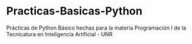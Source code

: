 # Practicas-Basicas-Python
Prácticas de Python Básico hechas para la materia Programación I de la Tecnicatura en Inteligencia Artificial - UNR
